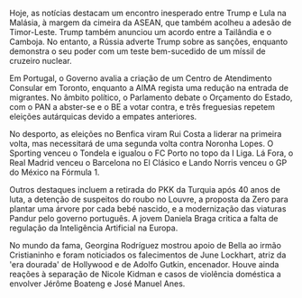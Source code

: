 Hoje, as notícias destacam um encontro inesperado entre Trump e Lula na Malásia, à margem da cimeira da ASEAN, que também acolheu a adesão de Timor-Leste. Trump também anunciou um acordo entre a Tailândia e o Camboja. No entanto, a Rússia adverte Trump sobre as sanções, enquanto demonstra o seu poder com um teste bem-sucedido de um míssil de cruzeiro nuclear.

Em Portugal, o Governo avalia a criação de um Centro de Atendimento Consular em Toronto, enquanto a AIMA regista uma redução na entrada de migrantes. No âmbito político, o Parlamento debate o Orçamento do Estado, com o PAN a abster-se e o BE a votar contra, e três freguesias repetem eleições autárquicas devido a empates anteriores.

No desporto, as eleições no Benfica viram Rui Costa a liderar na primeira volta, mas necessitará de uma segunda volta contra Noronha Lopes. O Sporting venceu o Tondela e igualou o FC Porto no topo da I Liga. Lá Fora, o Real Madrid venceu o Barcelona no El Clásico e Lando Norris venceu o GP do México na Fórmula 1.

Outros destaques incluem a retirada do PKK da Turquia após 40 anos de luta, a detenção de suspeitos do roubo no Louvre, a proposta da Zero para plantar uma árvore por cada bebé nascido, e a modernização das viaturas Pandur pelo governo português. A jovem Daniela Braga critica a falta de regulação da Inteligência Artificial na Europa.

No mundo da fama, Georgina Rodríguez mostrou apoio de Bella ao irmão Cristianinho e foram noticiados os falecimentos de June Lockhart, atriz da 'era dourada' de Hollywood e de Adolfo Gutkin, encenador. Houve ainda reações à separação de Nicole Kidman e casos de violência doméstica a envolver Jérôme Boateng e José Manuel Anes.